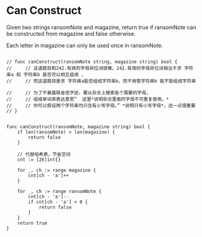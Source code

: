 # Can Construct 

Given two strings ransomNote and magazine, return true if ransomNote can be constructed from magazine and false otherwise.

Each letter in magazine can only be used once in ransomNote.

```

// func canConstruct(ransomNote string, magazine string) bool {
//     // 这道题目和242.有效的字母异位词很像，242.有效的字母异位词相当于求 字符串a 和 字符串b 是否可以相互组成 ，
//     // 而这道题目是求 字符串a能否组成字符串b，而不用管字符串b 能不能组成字符串

//     // 为了不暴露赎金信字迹，要从杂志上搜索各个需要的字母，
//     // 组成单词来表达意思”  这里*说明杂志里面的字母不可重复使用。*
//     // 你可以假设两个字符串均只含有小写字母。” *说明只有小写字母*，这一点很重要
// }


func canConstruct(ransomNote, magazine string) bool {
    if len(ransomNote) > len(magazine) {
        return false 
    }

    // 代替哈希表，节省空间
    cnt := [26]int{}

    for _, ch := range magazine {
        cnt[ch - 'a']++
    }

    for _, ch := range ransomNote {
        cnt[ch - 'a']--
        if cnt[ch - 'a'] < 0 {
            return false 
        }
    }
    return true 
}

```
